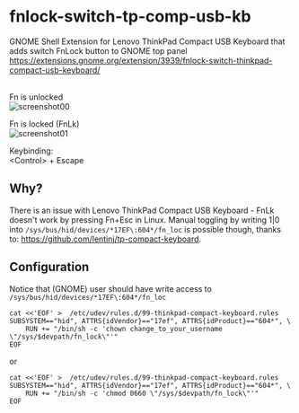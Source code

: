 # fnlock-switch-tp-comp-usb-kb
GNOME Shell Extension for Lenovo ThinkPad Compact USB Keyboard that adds switch FnLock button to GNOME top panel
https://extensions.gnome.org/extension/3939/fnlock-switch-thinkpad-compact-usb-keyboard/

\
Fn is unlocked\
![screenshot00](https://github.com/goloshubov/tp-comp-keyboard-fnlk-switch/blob/master/about/screenshots/ss00.png)

Fn is locked (FnLk)\
![screenshot01](https://github.com/goloshubov/tp-comp-keyboard-fnlk-switch/blob/master/about/screenshots/ss01.png)

Keybinding:\
\<Control> + Escape

## Why?
There is an issue with Lenovo ThinkPad Compact USB Keyboard - FnLk doesn't work by pressing Fn+Esc in Linux. Manual toggling by writing 1|0 into `/sys/bus/hid/devices/*17EF\:604*/fn_loc` is possible though, thanks to: https://github.com/lentinj/tp-compact-keyboard.

## Configuration
Notice that (GNOME) user should have write access to `/sys/bus/hid/devices/*17EF\:604*/fn_loc`

```
cat <<'EOF' >  /etc/udev/rules.d/99-thinkpad-compact-keyboard.rules
SUBSYSTEM=="hid", ATTRS{idVendor}=="17ef", ATTRS{idProduct}=="604*", \
    RUN += "/bin/sh -c 'chown change_to_your_username \"/sys/$devpath/fn_lock\"'"
EOF
```
or
```
cat <<'EOF' >  /etc/udev/rules.d/99-thinkpad-compact-keyboard.rules
SUBSYSTEM=="hid", ATTRS{idVendor}=="17ef", ATTRS{idProduct}=="604*", \
    RUN += "/bin/sh -c 'chmod 0660 \"/sys/$devpath/fn_lock\"'"
EOF
```
